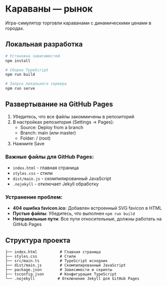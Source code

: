 # Караваны — рынок

Игра-симулятор торговли караванами с динамическими ценами в городах.

## Локальная разработка

```bash
# Установка зависимостей
npm install

# Сборка TypeScript
npm run build

# Запуск локального сервера
npm run serve
```

## Развертывание на GitHub Pages

1. Убедитесь, что все файлы закоммичены в репозиторий
2. В настройках репозитория (Settings → Pages):
   - Source: Deploy from a branch
   - Branch: main (или master)
   - Folder: / (root)
3. Нажмите Save

### Важные файлы для GitHub Pages:

- `index.html` - главная страница
- `styles.css` - стили
- `dist/main.js` - скомпилированный JavaScript
- `.nojekyll` - отключает Jekyll обработку

### Устранение проблем:

- **404 ошибка favicon.ico**: Добавлен встроенный SVG favicon в HTML
- **Пустые файлы**: Убедитесь, что выполнен `npm run build`
- **Неправильные пути**: Все пути относительные, должны работать на GitHub Pages

## Структура проекта

```
├── index.html          # Главная страница
├── styles.css          # Стили
├── src/main.ts         # TypeScript исходник
├── dist/main.js        # Скомпилированный JavaScript
├── package.json        # Зависимости и скрипты
├── tsconfig.json       # Конфигурация TypeScript
└── .nojekyll          # Отключение Jekyll для GitHub Pages
```

